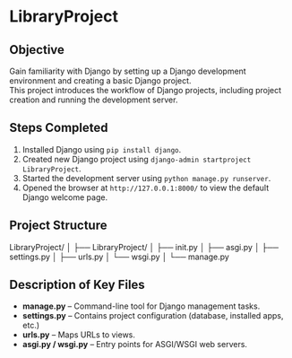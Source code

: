 # LibraryProject

## Objective

Gain familiarity with Django by setting up a Django development environment and creating a basic Django project.  
This project introduces the workflow of Django projects, including project creation and running the development server.

## Steps Completed

1. Installed Django using `pip install django`.
2. Created new Django project using `django-admin startproject LibraryProject`.
3. Started the development server using `python manage.py runserver`.
4. Opened the browser at `http://127.0.0.1:8000/` to view the default Django welcome page.

## Project Structure

LibraryProject/
│
├── LibraryProject/
│ ├── init.py
│ ├── asgi.py
│ ├── settings.py
│ ├── urls.py
│ └── wsgi.py
│
└── manage.py

## Description of Key Files

- **manage.py** – Command-line tool for Django management tasks.
- **settings.py** – Contains project configuration (database, installed apps, etc.)  
- **urls.py** – Maps URLs to views.
- **asgi.py / wsgi.py** – Entry points for ASGI/WSGI web servers.
